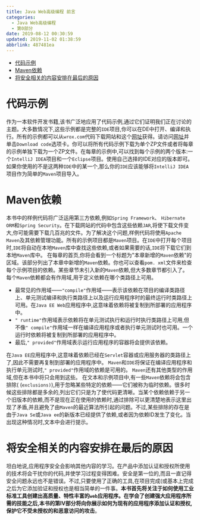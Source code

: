 ```yaml
---
title: Java Web高级编程 前言
categories: 
  - Java Web高级编程
  - 第0部分
date: 2019-08-12 00:30:59
updated: 2019-11-02 01:38:59
abbrlink: 487481ea
---
```

- [代码示例](/ReadingNotes/487481ea/#代码示例)
- [Maven依赖](/ReadingNotes/487481ea/#Maven依赖)
- [将安全相关的内容安排在最后的原因](/ReadingNotes/487481ea/#将安全相关的内容安排在最后的原因)

<!--more-->
<script src="https://cdn.bootcss.com/jquery/3.4.0/jquery.slim.min.js"></script>
<script>$(document).ready(function () {$(".post-body > ul:nth-child(1)").hide();});</script>

<!--end-->
# 代码示例 #
作为一本软件开发书籍,该书广泛地应用了代码示例,通过它们证明我们正在讨论的主题。大多数情况下,这些示例都是完整的`IDE`项目,你可以在DE中打开、编译和执行。所有的示例都可以从`wrox.com`代码下载网站和这个[网址](http://www.tupwk.com.cn/downpage)获得。请访问[网址](http://www.wrox.com/go/projavaforwebapps)并单击`Download code`选项卡。你可以将所有代码示例下载为单个ZP文件或者将每章的示例单独下载为一个ZP文件。在每章的示例中,可以找到每个示例的两个版本:一个`IntelliJ IDEA`项目和一个`Eclipse`项目。使用自己选择的IDE对应的版本即可。如果你使用的不是这两种`IDE`中的某一个,那么你的`IDE`应该能够将`IntelliJ IDEA`项目作为简单的`Maven`项目导入。
# Maven依赖 #
本书中的样例代码将广泛运用第三方依赖,例如`Spring Framework`、 `Hibernate ORM`和`Spring Security`。在下载网站的代码中包含这些依赖`JAR`,将使下载文件变大,你可能需要下载几百兆的文件。为了解决这个问题,样例代码将使用`Apache Maven`及其依赖管理功能。所有的示例项目都是`Maven`项目。在`IDE`中打开每个项目时,`IDE`将自动在本地`Maven`库中查找这些依赖,或者如果需要的话,`IDE`将下载它们到本地`Maven`库中。
在每章的首页,你将会看到一个标题为"本章新增的`Maven`依赖"的区域。该部分列出了本章中新增的`Maven`依赖。你也可以查看`pom. xml`文件来检查每个示例项目的依赖。某些章节未引入新的`Maven`依赖,但大多数章节都引入了。
每个`Maven`依赖都会有作用域,用于定义依赖在哪个类路径上可用。
- 最常见的作用域——`"compile"`作用域——表示该依赖在项目的编译类路径上、单元测试编译和执行类路径上以及运行应用程序时的最终运行时类路径上可用。在`Java EE Web`应用程序中,这意味着依赖将被复制到所部署的应用程序中。
- `" runtime"`作用域表示依赖将在单元测试执行和运行时执行类路径上可用,但不像`" compile"`作用域一样在编译应用程序或者执行单元测试时也可用。一个运行时依赖将被复制到所部署的应用程序中。
- 最后,`" provided"`作用域表示运行应用程序的容器将会提供该依赖。

在`Java EE`应用程序中,这意味着依赖已经在`Servlet`容器或应用服务器的类路径上了,因此不需要再复制到部署的应用程序中。 `Maven`和`IDE`将保证在编译应用程序和执行单元测试时,`" provided"`作用域的依赖是可用的。 `Maven`还有其他类型的作用域,但在本书中将只会用到这些。
在文本和示例项目中,有一些`Maven`依赖将会包含排除( (`exclusions)`),用于忽略某些特定的依赖——它们被称为临时依赖。很多时候这些排除都是多余的,列出它们只是为了使代码更清晰。当某个依赖依赖于另一个旧版本的依赖,而不是现在正在使用的依赖时,通过排除可以更清楚地表示这里出现了矛盾,并且避免了由`Maven`的最近算法所引起的问题。不过,某些排除的存在是由于`Java Se`或`Java ee`的新版本已经提供了依赖,或者因为依赖ID发生了变化。当出现这种情况时,文本中会进行提示。
# 将安全相关的内容安排在最后的原因 #
坦白地说,应用程序安全会影响其他内容的学习。在产品中添加认证和授权所使用的技术将会干扰你的代码,并使学习过程变得困难。安全是第一位的,而且一直记得安全问题永远也不是错误。不过,只要使用了正确的工具,在项目完成(或基本上完成之后为它添加验证和授权也是相当简单的一件事。**本书首先将关注于如何使用工业标准工具创建出高质量、特性丰富的`web`应用程序。在学会了创建强大应用程序所需的技能之后,本书的第Ⅳ部分将向你展示如何为现有的应用程序添加认证和授权,保护它不受未授权的和恶意访问的攻击**。
